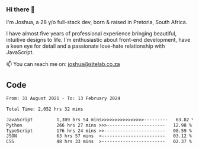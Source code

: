 ### Hi there 👋

I'm Joshua, a 28 y/o full-stack dev, born & raised in Pretoria, South Africa. 

I have almost five years of professional experience bringing beautiful, intuitive designs to life. I'm enthusiastic about front-end development, have a keen eye for detail and a passionate love-hate relationship with JavaScript.

📫 You can reach me on: joshua@sitelab.co.za

## **Code**

<!--START_SECTION:waka-->

```txt
From: 31 August 2021 - To: 13 February 2024

Total Time: 2,052 hrs 32 mins

JavaScript         1,309 hrs 54 mins>>>>>>>>>>>>>>>>---------   63.82 %
Python             266 hrs 27 mins >>>----------------------   12.98 %
TypeScript         176 hrs 24 mins >>-----------------------   08.59 %
JSON               63 hrs 57 mins  >------------------------   03.12 %
CSS                48 hrs 33 mins  >------------------------   02.37 %
```

<!--END_SECTION:waka-->
